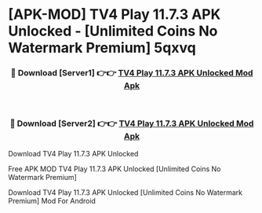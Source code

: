 # [APK-MOD] TV4 Play 11.7.3 APK Unlocked - [Unlimited Coins No Watermark Premium] 5qxvq



<div align="center">
<h3>🔴 Download [Server1] 👉👉 <a href="https://momento.my/?title=TV4_Play_11.7.3_APK_Unlocked">TV4 Play 11.7.3 APK Unlocked Mod Apk</a></h3><br>

<h3>🔴 Download [Server2] 👉👉 <a href="https://momento.my/?title=TV4_Play_11.7.3_APK_Unlocked">TV4 Play 11.7.3 APK Unlocked Mod Apk</a></h3>
</div>



Download TV4 Play 11.7.3 APK Unlocked 

Free APK MOD TV4 Play 11.7.3 APK Unlocked [Unlimited Coins No Watermark Premium]

Download TV4 Play 11.7.3 APK Unlocked [Unlimited Coins No Watermark Premium] Mod For Android
